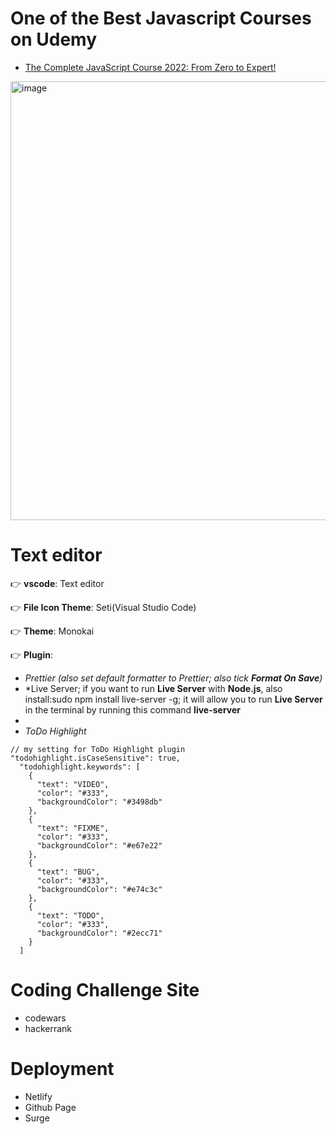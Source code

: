 # One of the Best Javascript Courses on Udemy

- [The Complete JavaScript Course 2022: From Zero to Expert!](https://www.udemy.com/course/the-complete-javascript-course/)

[<img width="702" alt="image" src="https://user-images.githubusercontent.com/77439221/183277657-210f2cd8-54e0-440c-bd24-cda5431efa5e.png">](https://www.udemy.com/course/the-complete-javascript-course/)


# Text editor 

👉 **vscode**: Text editor

👉 **File Icon Theme**: Seti(Visual Studio Code) 

👉 **Theme**: Monokai

👉 **Plugin**: 
- *Prettier (also set default formatter to Prettier; also tick **Format On Save**)*
- *Live Server; if you want to run **Live Server** with **Node.js**, also install:sudo npm install live-server -g; it will allow you to run **Live Server** in the terminal by running this command **live-server**
- 
- *ToDo Highlight*
```
// my setting for ToDo Highlight plugin
"todohighlight.isCaseSensitive": true,
  "todohighlight.keywords": [
    {
      "text": "VIDEO",
      "color": "#333",
      "backgroundColor": "#3498db"
    },
    {
      "text": "FIXME",
      "color": "#333",
      "backgroundColor": "#e67e22"
    },
    {
      "text": "BUG",
      "color": "#333",
      "backgroundColor": "#e74c3c"
    },
    {
      "text": "TODO",
      "color": "#333",
      "backgroundColor": "#2ecc71"
    }
  ]
```

# Coding Challenge Site

- codewars
- hackerrank

# Deployment

- Netlify
- Github Page
- Surge

